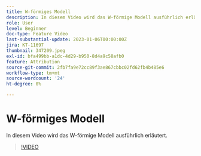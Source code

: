 ```yaml
---
title: W-förmiges Modell
description: In diesem Video wird das W-förmige Modell ausführlich erläutert.
role: User
level: Beginner
doc-type: Feature Video
last-substantial-update: 2023-01-06T00:00:00Z
jira: KT-11697
thumbnail: 347209.jpeg
exl-id: bfa499bb-a1dc-4d29-b950-8d4a9c58afb0
feature: Attribution
source-git-commit: 2fb7fa9e72cc89f3ae867cbbc02fd62fb4b485e6
workflow-type: tm+mt
source-wordcount: '24'
ht-degree: 0%

---
```


# W-förmiges Modell

In diesem Video wird das W-förmige Modell ausführlich erläutert.

>[!VIDEO](https://video.tv.adobe.com/v/347209/?quality=12&learn=on)
